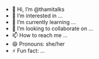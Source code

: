 - 👋 Hi, I’m @thamitalks
- 👀 I’m interested in ...
- 🌱 I’m currently learning ...
- 💞️ I’m looking to collaborate on ...
- 📫 How to reach me ...
- 😄 Pronouns: she/her
- ⚡ Fun fact: ...

<!---
thamitalks/thamitalks is a ✨ special ✨ repository because its `README.md` (this file) appears on your GitHub profile.
You can click the Preview link to take a look at your changes.
--->
